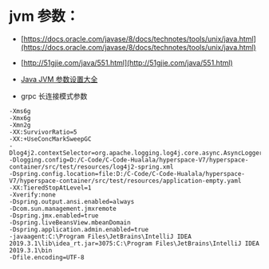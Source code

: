 # jvm 参数：
- [https://docs.oracle.com/javase/8/docs/technotes/tools/unix/java.html](https://docs.oracle.com/javase/8/docs/technotes/tools/unix/java.html)
- [http://51gjie.com/java/551.html](http://51gjie.com/java/551.html)
- [Java JVM 参数设置大全](http://51gjie.com/java/551.html)

- grpc 长连接模式参数
```
-Xms6g
-Xmx6g
-Xmn2g
-XX:SurvivorRatio=5
-XX:+UseConcMarkSweepGC
-Dlog4j2.contextSelector=org.apache.logging.log4j.core.async.AsyncLoggerContextSelector
-Dlogging.config=D:/C-Code/C-Code-Hualala/hyperspace-V7/hyperspace-container/src/test/resources/log4j2-spring.xml
-Dspring.config.location=file:D:/C-Code/C-Code-Hualala/hyperspace-V7/hyperspace-container/src/test/resources/application-empty.yaml
-XX:TieredStopAtLevel=1
-Xverify:none
-Dspring.output.ansi.enabled=always
-Dcom.sun.management.jmxremote
-Dspring.jmx.enabled=true
-Dspring.liveBeansView.mbeanDomain
-Dspring.application.admin.enabled=true
-javaagent:C:\Program Files\JetBrains\IntelliJ IDEA 2019.3.1\lib\idea_rt.jar=3075:C:\Program Files\JetBrains\IntelliJ IDEA 2019.3.1\bin
-Dfile.encoding=UTF-8
```